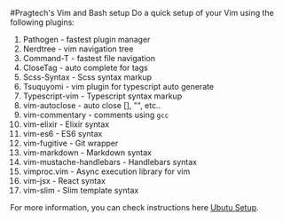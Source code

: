 #Pragtech's Vim and Bash setup
Do a quick setup of your Vim using the following plugins:

1. Pathogen - fastest plugin manager
2. Nerdtree - vim navigation tree
3. Command-T - fastest file navigation
4. CloseTag - auto complete for tags
5. Scss-Syntax - Scss syntax markup
6. Tsuquyomi - vim plugin for typescript auto generate
7. Typescript-vim - Typescript syntax markup
8. vim-autoclose - auto close [], "", etc..
9. vim-commentary - comments using `gcc`
10. vim-elixir - Elixir syntax
11. vim-es6 - ES6 syntax
12. vim-fugitive - Git wrapper
13. vim-markdown - Markdown syntax
14. vim-mustache-handlebars - Handlebars syntax
15. vimproc.vim - Async execution library for vim
16. vim-jsx - React syntax
17. vim-slim - Slim template syntax


For more information, you can check instructions here [Ubutu Setup](http://blog.pragtechnologies.com/ubuntu-dev-setup/).
